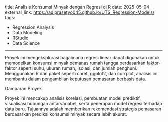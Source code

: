 title: Analisis Konsumsi Minyak dengan Regresi di R
date: 2025-05-04
external_link: https://adiprasetyo045.github.io/UTS_Regression-Models/
tags:
  - Regression Analysis
  - Data Modeling
  - RStudio
  - Data Science
---

Proyek ini mengeksplorasi bagaimana regresi linear dapat digunakan untuk memodelkan konsumsi minyak pemanas rumah tangga berdasarkan faktor-faktor seperti suhu, ukuran rumah, isolasi, dan jumlah penghuni. Menggunakan R dan paket seperti caret, ggplot2, dan corrplot, analisis ini membantu dalam pengambilan keputusan pemasaran berbasis data.

Gambaran Proyek

Proyek ini mencakup analisis korelasi, pembuatan model prediktif, visualisasi hubungan antarvariabel, serta penerapan model regresi terhadap data baru. Tujuannya adalah memberikan rekomendasi strategis pemasaran berdasarkan prediksi konsumsi minyak secara lebih akurat.
<!--more-->